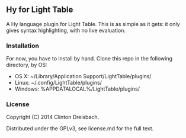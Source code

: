 ## Hy for Light Table

A Hy language plugin for Light Table. This is as simple as it gets: it only gives syntax highlighting, with no live evaluation.

### Installation

For now, you have to install by hand. Clone this repo in the following directory, by OS:

* OS X: ~/Library/Application Support/LightTable/plugins/
* Linux: ~/.config/LightTable/plugins/
* Windows: %APPDATALOCAL%/LightTable/plugins/

### License

Copyright (C) 2014 Clinton Dreisbach.

Distributed under the GPLv3, see license.md for the full text.